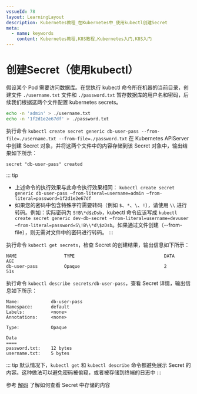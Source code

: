 ```yaml
---
vssueId: 78
layout: LearningLayout
description: Kubernetes教程_在Kubernetes中_使用kubectl创建Secret
meta:
  - name: keywords
    content: Kubernetes教程,K8S教程,Kubernetes入门,K8S入门
---
```


# 创建Secret（使用kubectl）

假设某个 Pod 需要访问数据库。在您执行 kubectl 命令所在机器的当前目录，创建文件 `./username.txt` 文件和 `./password.txt` 暂存数据库的用户名和密码，后续我们根据这两个文件配置 kubernetes secrets。

```sh
echo -n 'admin' > ./username.txt
echo -n '1f2d1e2e67df' > ./password.txt
```

执行命令 `kubectl create secret generic db-user-pass --from-file=./username.txt --from-file=./password.txt` 在 Kubernetes APIServer 中创建 Secret 对象，并将这两个文件中的内容存储到该 Secret 对象中，输出结果如下所示：

```
secret "db-user-pass" created
```

::: tip
* 上述命令的执行效果与此命令执行效果相同：
  `kubectl create secret generic db-user-pass –from-literal=username=admin –from-literal=password=1f2d1e2e67df`
* 如果您的密码中包含特殊字符需要转码（例如 `$`、`*`、`\`、`!`），请使用 `\\` 进行转码。例如：实际密码为 `S!B\*d$zDsb`，kubectl 命令应该写成 `kubectl create secret generic dev-db-secret –from-literal=username=devuser –from-literal=password=S\!B\\*d\$zDsb`。如果通过文件创建（--from-file），则无需对文件中的密码进行转码。
:::

执行命令 `kubectl get secrets`，检查 Secret 的创建结果，输出信息如下所示：

```
NAME                  TYPE                                  DATA      AGE
db-user-pass          Opaque                                2         51s
```

执行命令 `kubectl describe secrets/db-user-pass`，查看 Secret 详情，输出信息如下所示：

```
Name:            db-user-pass
Namespace:       default
Labels:          <none>
Annotations:     <none>

Type:            Opaque

Data
====
password.txt:    12 bytes
username.txt:    5 bytes
```

::: tip
默认情况下，`kubectl get` 和 `kubectl describe` 命令都避免展示 Secret 的内容。这种做法可以避免密码被偷窥，或者被存储到终端的日志中
:::

参考 [解码](./decode-edit.html) 了解如何查看 Secret 中存储的内容
